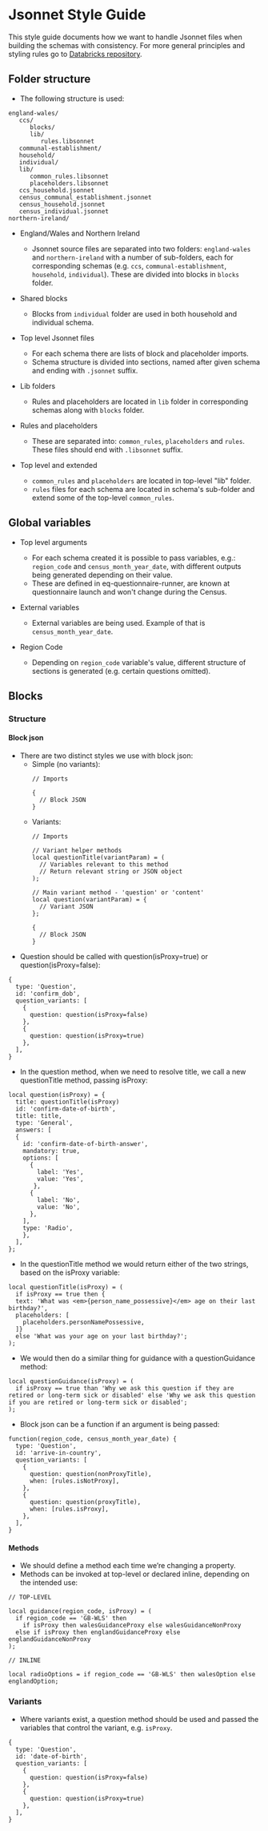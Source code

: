 # Jsonnet Style Guide
This style guide documents how we want to handle Jsonnet files when building the schemas with consistency. For more general principles and styling rules go to [Databricks repository](https://github.com/databricks/jsonnet-style-guide#databricks-jsonnet-guide).

## Folder structure
- The following structure is used:
```
england-wales/
   ccs/
      blocks/
      lib/
         rules.libsonnet
   communal-establishment/
   household/
   individual/
   lib/
      common_rules.libsonnet
      placeholders.libsonnet
   ccs_household.jsonnet
   census_communal_establishment.jsonnet
   census_household.jsonnet
   census_individual.jsonnet
northern-ireland/

```
- England/Wales and Northern Ireland

    - Jsonnet source files are separated into two folders: `england-wales` and `northern-ireland` with a number of sub-folders, each for corresponding schemas (e.g. `ccs`, `communal-establishment`, `household`, `individual`). These are divided into blocks in `blocks` folder.

- Shared blocks

    - Blocks from `individual` folder are used in both household and individual schema.

- Top level Jsonnet files

    - For each schema there are lists of block and placeholder imports.
    - Schema structure is divided into sections, named after given schema and ending with `.jsonnet` suffix.

- Lib folders

    - Rules and placeholders are located in `lib` folder in corresponding schemas along with `blocks` folder.

- Rules and placeholders

    - These are separated into: `common_rules`, `placeholders` and `rules`. These files should end with `.libsonnet` suffix.

- Top level and extended

    - `common_rules` and `placeholders` are located in top-level "lib" folder.
    - `rules` files for each schema are located in schema's sub-folder and extend some of the top-level `common_rules`.

## Global variables

- Top level arguments

    - For each schema created it is possible to pass variables, e.g.: `region_code` and `census_month_year_date`, with different outputs being generated depending on their value.
    - These are defined in eq-questionnaire-runner, are known at questionnaire launch and won't change during the Census.

- External variables

    - External variables are being used. Example of that is `census_month_year_date`.

- Region Code

    - Depending on `region_code` variable's value, different structure of sections is generated (e.g. certain questions omitted).

## Blocks

### Structure

#### Block json
- There are two distinct styles we use with block json:
  - Simple (no variants):
    ```
    // Imports
    
    {
      // Block JSON
    }
    ```
  - Variants:
    ```
    // Imports
    
    // Variant helper methods
    local questionTitle(variantParam) = (
      // Variables relevant to this method
      // Return relevant string or JSON object
    );
    
    // Main variant method - 'question' or 'content'
    local question(variantParam) = {
      // Variant JSON
    };
    
    {
      // Block JSON
    }
    ```
- Question should be called with question(isProxy=true) or question(isProxy=false):
```
{
  type: 'Question',
  id: 'confirm_dob',
  question_variants: [
    {
      question: question(isProxy=false)
    },
    {
      question: question(isProxy=true)
    },
  ],
}
```
- In the question method, when we need to resolve title, we call a new questionTitle method, passing isProxy:
```
local question(isProxy) = {
  title: questionTitle(isProxy)
  id: 'confirm-date-of-birth',
  title: title,
  type: 'General',
  answers: [
  {
    id: 'confirm-date-of-birth-answer',
    mandatory: true,
    options: [
      {
        label: 'Yes',
        value: 'Yes',
       },
      {
        label: 'No',
        value: 'No',
      },
    ],
    type: 'Radio',
    },
  ],
};

```
- In the questionTitle method we would return either of the two strings, based on the isProxy variable:
```
local questionTitle(isProxy) = (
  if isProxy == true then {
  text: 'What was <em>{person_name_possessive}</em> age on their last birthday?',
  placeholders: [
    placeholders.personNamePossessive,
  ]} 
  else 'What was your age on your last birthday?';
);

```
- We would then do a similar thing for guidance with a questionGuidance method:
```
local questionGuidance(isProxy) = (
  if isProxy == true than 'Why we ask this question if they are retired or long-term sick or disabled' else 'Why we ask this question if you are retired or long-term sick or disabled';
);

```
    

- Block json can be a function if an argument is being passed:

```
function(region_code, census_month_year_date) {
  type: 'Question',
  id: 'arrive-in-country',
  question_variants: [
    {
      question: question(nonProxyTitle),
      when: [rules.isNotProxy],
    },
    {
      question: question(proxyTitle),
      when: [rules.isProxy],
    },
  ],
}

```

#### Methods

- We should define a method each time we’re changing a property.
- Methods can be invoked at top-level or declared inline, depending on the intended use:
```
// TOP-LEVEL
    
local guidance(region_code, isProxy) = (
  if region_code == 'GB-WLS' then
    if isProxy then walesGuidanceProxy else walesGuidanceNonProxy
  else if isProxy then englandGuidanceProxy else englandGuidanceNonProxy
);

// INLINE

local radioOptions = if region_code == 'GB-WLS' then walesOption else englandOption;

  ```

### Variants

- Where variants exist, a question method should be used and passed the variables that control the variant, e.g. `isProxy`.
```
{
  type: 'Question',
  id: 'date-of-birth',
  question_variants: [
    {
      question: question(isProxy=false)
    },
    {
      question: question(isProxy=true)
    },
  ],
}
```
